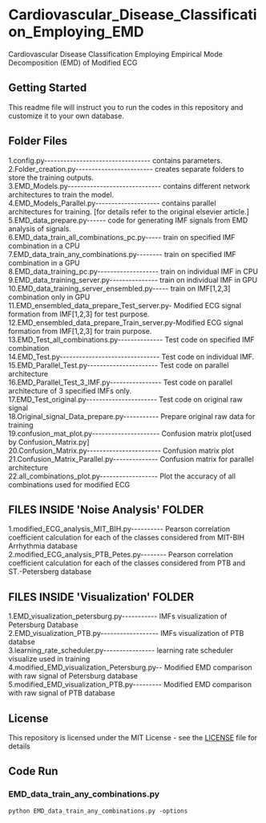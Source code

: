 # Cardiovascular_Disease_Classification_Employing_EMD
Cardiovascular Disease Classification Employing Empirical Mode Decomposition (EMD) of Modified ECG

## Getting Started
This readme file will instruct you to run the codes in this repository and customize it to your own database.

## Folder Files
1.config.py--------------------------------- contains parameters.<br />
2.Folder_creation.py------------------------ creates separate folders to store the training outputs.<br />
3.EMD_Models.py----------------------------- contains different network architectures to train the model.<br />
4.EMD_Models_Parallel.py-------------------- contains parallel architectures for training. [for details refer to the original elsevier article.]<br />
5.EMD_data_prepare.py------ code for generating IMF signals from EMD analysis of signals.<br />
6.EMD_data_train_all_combinations_pc.py----- train on specified IMF combination in a CPU<br />
7.EMD_data_train_any_combinations.py-------- train on specified IMF combination in a GPU<br />
8.EMD_data_training_pc.py------------------- train on individual IMF in CPU<br />
9.EMD_data_training_server.py--------------- train on individual IMF in GPU<br />
10.EMD_data_training_server_ensembled.py----- train on IMF[1,2,3] combination only in GPU<br />
11.EMD_ensembled_data_prepare_Test_server.py- Modified ECG signal formation from IMF[1,2,3] for test purpose.<br />
12.EMD_ensembled_data_prepare_Train_server.py-Modified ECG signal formation from IMF[1,2,3] for train purpose.<br />
13.EMD_Test_all_combinations.py-------------- Test code on specified IMF combination<br />
14.EMD_Test.py------------------------------- Test code on individual IMF.<br />
15.EMD_Parallel_Test.py---------------------- Test code on parallel architecture<br />
16.EMD_Parallel_Test_3_IMF.py---------------- Test code on parallel architecture of 3 specified IMFs only.<br />
17.EMD_Test_original.py---------------------- Test code on original raw signal<br />
18.Original_signal_Data_prepare.py----------- Prepare original raw data for training<br />
19.confusion_mat_plot.py--------------------- Confusion matrix plot[used by Confusion_Matrix.py]<br />
20.Confusion_Matrix.py----------------------- Confusion matrix plot<br />
21.Confusion_Matrix_Parallel.py-------------- Confusion matrix for parallel architecture<br />
22.all_combinations_plot.py------------------ Plot the accuracy of all combinations used for modified ECG

## FILES INSIDE 'Noise Analysis' FOLDER
1.modified_ECG_analysis_MIT_BIH.py---------- Pearson correlation coefficient calculation for each of the classes considered from MIT-BIH Arrhythmia database<br />
2.modified_ECG_analysis_PTB_Petes.py-------- Pearson correlation coefficient calculation for each of the classes considered from PTB and ST.-Petersberg database<br />

## FILES INSIDE 'Visualization' FOLDER
1.EMD_visualization_petersburg.py----------- IMFs visualization of Petersburg Database<br />
2.EMD_visualization_PTB.py------------------ IMFs visualization of PTB databse<br />
3.learning_rate_scheduler.py---------------- learning rate scheduler visualize used in training<br />
4.modified_EMD_visualization_Petersburg.py-- Modified EMD comparison with raw signal of Petersburg database<br />
5.modified_EMD_visualization_PTB.py--------- Modified EMD comparison with raw signal of PTB database<br />

## License
This repository is licensed under the MIT License - see the [LICENSE](LICENSE) file for details


## Code Run
### EMD_data_train_any_combinations.py
```
python EMD_data_train_any_combinations.py -options
```


